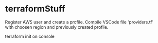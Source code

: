# terraformStuff

Register AWS user and create a profile.
Compile VSCode file 'providers.tf' with choosen region and previously created profile.



terraform init on console
